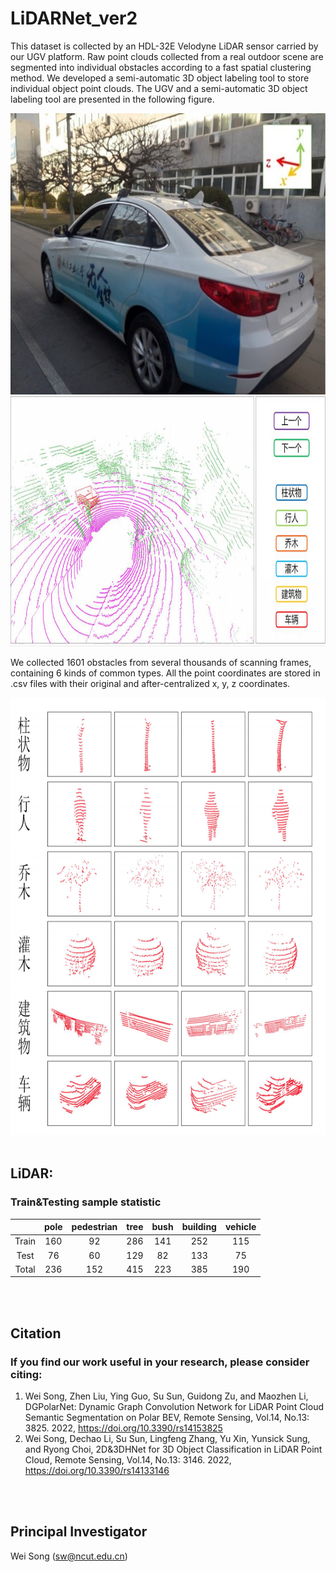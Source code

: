 # LiDARNet_ver2
This dataset is collected by an HDL-32E Velodyne LiDAR sensor carried by our UGV platform. Raw point clouds collected from a real outdoor scene are segmented into individual obstacles according to a fast spatial clustering method. We developed a semi-automatic 3D object labeling tool to store individual object point clouds. The UGV and a semi-automatic 3D object labeling tool are presented in the following figure.

<img src="image/Car.jpg" width="700" height="450">

<img src="image/Tool3.PNG" width="700" height="400">

We collected 1601 obstacles from several thousands of scanning frames, containing 6 kinds of common types. All the point coordinates are stored in .csv files with their original and after-centralized x, y, z coordinates.

<img src="image/object.PNG" width="700" height="700">


<br> 
<br> 

## LiDAR:
 ### **Train&Testing sample statistic**
|          | **pole** | **pedestrian** | **tree** | **bush** | **building** | **vehicle** |
| :---:    | :---:    |:---:           |:---:     |:---:     |:---:         |:---:        |
| Train    | 160      | 92             | 286      | 141      | 252          | 115         |
| Test     | 76       | 60             | 129      |    82    | 133          | 75          | 
| Total    | 236      | 152            | 415      | 223      | 385          | 190         |

<br> 
<br> 
  
## Citation
### **If you find our work useful in your research, please consider citing:**
 1.	Wei Song, Zhen Liu, Ying Guo, Su Sun, Guidong Zu, and Maozhen Li, DGPolarNet: Dynamic Graph Convolution Network for LiDAR Point Cloud Semantic Segmentation on Polar BEV, Remote Sensing, Vol.14, No.13: 3825. 2022, https://doi.org/10.3390/rs14153825
 2.	Wei Song, Dechao Li, Su Sun, Lingfeng Zhang, Yu Xin, Yunsick Sung, and Ryong Choi, 2D&3DHNet for 3D Object Classification in LiDAR Point Cloud, Remote Sensing, Vol.14, No.13: 3146. 2022, https://doi.org/10.3390/rs14133146

<br> 
<br> 

## Principal Investigator
Wei Song (sw@ncut.edu.cn)
<br> 
<br> 
  

